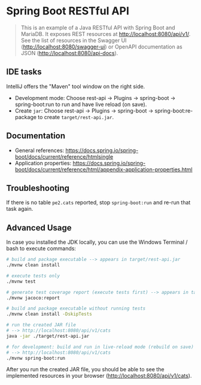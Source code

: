 # Spring Boot RESTful API

> This is an example of a Java RESTful API with Spring Boot and MariaDB.
> It exposes REST resources at <http://localhost:8080/api/v1/>.
> See the list of resources in the Swagger UI (<http://localhost:8080/swagger-ui>) or OpenAPI documentation as JSON (<http://localhost:8080/api-docs>).

## IDE tasks

IntelliJ offers the "Maven" tool window on the right side.

- Development mode: Choose rest-api -> Plugins -> spring-boot -> spring-boot:run to run and have live reload (on save).
- Create `jar`: Choose rest-api -> Plugins -> spring-boot -> spring-boot:re-package to create `target/rest-api.jar`.

## Documentation

- General references: <https://docs.spring.io/spring-boot/docs/current/reference/htmlsingle>
- Application properties: <https://docs.spring.io/spring-boot/docs/current/reference/html/appendix-application-properties.html>

## Troubleshooting

If there is no table `pe2.cats` reported, stop `spring-boot:run` and re-run that task again.

## Advanced Usage

In case you installed the JDK locally, you can use the Windows Terminal / bash to execute commands:

```bash
# build and package executable --> appears in target/rest-api.jar
./mvnw clean install

# execute tests only
./mvnw test

# generate test coverage report (execute tests first) --> appears in target/site/jacoco/index.html
./mvnw jacoco:report

# build and package executable without running tests
./mvnw clean install -DskipTests

# run the created JAR file
# --> http://localhost:8080/api/v1/cats
java -jar ./target/rest-api.jar

# for development: build and run in live-reload mode (rebuild on save)
# --> http://localhost:8080/api/v1/cats
./mvnw spring-boot:run
```

After you run the created JAR file, you should be able to see the implemented resources in your browser (<http://localhost:8080/api/v1/cats>).
